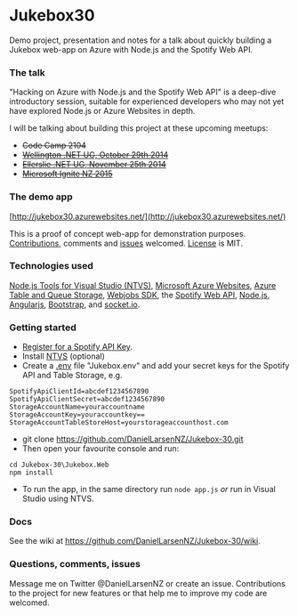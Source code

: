 Jukebox30
================

Demo project, presentation and notes for a talk about quickly building a Jukebox web-app on Azure with Node.js and the Spotify Web API. 

### The talk

"Hacking on Azure with Node.js and the Spotify Web API" is a deep-dive introductory session, suitable for experienced developers who may not yet have explored Node.js or Azure Websites in depth. 

I will be talking about building this project at these upcoming meetups:

* ~~Code Camp 2104~~
* ~~[Wellington .NET UG, October 29th 2014](http://www.meetup.com/WelliDotNet/events/207322862/)~~
* ~~[Ellerslie .NET UG, November 25th 2014](http://www.meetup.com/EllerslieDNUG/events/218406792/)~~
* ~~[Microsoft Ignite NZ 2015](https://channel9.msdn.com/events/Ignite/Microsoft-Ignite-New-Zealand-2015/M361)~~


### The demo app

[http://jukebox30.azurewebsites.net/](http://jukebox30.azurewebsites.net/)

This is a proof of concept web-app for demonstration purposes. <a href="https://github.com/DanielLarsenNZ/Hacking-on-Azure/fork">Contributions</a>,
comments and <a href="https://github.com/DanielLarsenNZ/Jukebox-30/issues">issues</a>
welcomed. <a href="https://github.com/DanielLarsenNZ/Jukebox-30/blob/master/LICENSE">License</a> is MIT.

### Technologies used

[Node.js Tools for Visual Studio (NTVS)](http://nodejstools.codeplex.com/), 
<a href="http://azure.microsoft.com/en-us/services/websites/">Microsoft Azure Websites</a>, 
<a href="http://azure.microsoft.com/en-us/services/storage/">Azure Table and Queue Storage</a>, 
<a href="http://azure.microsoft.com/en-us/documentation/articles/websites-dotnet-webjobs-sdk-get-started/">Webjobs SDK</a>, 
the <a href="https://developer.spotify.com/web-api/">Spotify Web API</a>, <a href="http://nodejs.org/">Node.js</a>,
<a href="https://angularjs.org/">Angularjs</a>, <a href="http://getbootstrap.com/">Bootstrap</a>,
and <a href="http://socket.io/">socket.io</a>.


### Getting started

* [Register for a Spotify API Key](https://developer.spotify.com/my-applications/#!/).
* Install [NTVS](http://nodejstools.codeplex.com/) (optional)
* Create a [.env](https://github.com/scottmotte/dotenv) file "Jukebox\.env" and add your secret keys for the Spotify API and Table Storage, e.g.

```
SpotifyApiClientId=abcdef1234567890
SpotifyApiClientSecret=abcdef1234567890
StorageAccountName=youraccountname
StorageAccountKey=youraccountkey==
StorageAccountTableStoreHost=yourstorageaccounthost.com
```

* git clone https://github.com/DanielLarsenNZ/Jukebox-30.git
* Then open your favourite console and run:

```
cd Jukebox-30\Jukebox.Web
npm install
```

* To run the app, in the same directory run `node app.js` _or_ run in Visual Studio using NTVS.

### Docs

See the wiki at https://github.com/DanielLarsenNZ/Jukebox-30/wiki. 

### Questions, comments, issues

Message me on Twitter @DanielLarsenNZ or create an issue. Contributions to the project for new features or that help me to improve my code are
welcomed.

